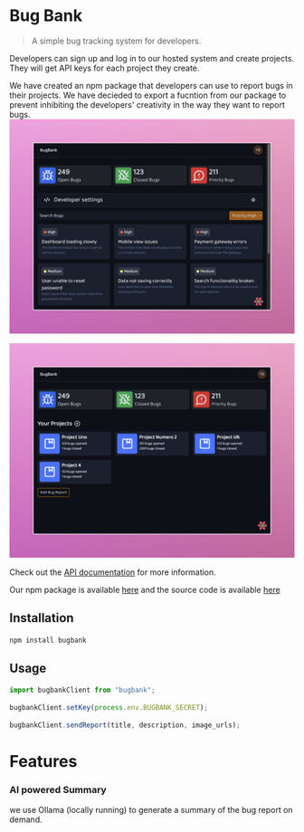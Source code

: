 # Bug Bank

> A simple bug tracking system for developers.

Developers can sign up and log in to our hosted system and create projects. They will get API keys for each project they create.

We have created an npm package that developers can use to report bugs in their projects. We have decieded to export a fucntion from our package to prevent inhibiting the developers' creativity in the way they want to report bugs.
![Bug Bank](/github/bb_2.jpeg)

![Bug Bank](/github/bb_3.jpeg)

Check out the [API documentation]() for more information.

Our npm package is available [here](https://www.npmjs.com/package/bugbank) and the source code is available [here](https://github.com/TejasBhovad/bugbank-package)

## Installation

```bash
npm install bugbank
```

## Usage

```javascript
import bugbankClient from "bugbank";
```

```javascript
bugbankClient.setKey(process.env.BUGBANK_SECRET);
```

```javascript
bugbankClient.sendReport(title, description, image_urls);
```

# Features

### AI powered Summary

we use Ollama (locally running) to generate a summary of the bug report on demand.
